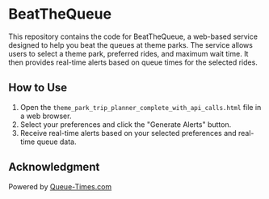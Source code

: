 
# BeatTheQueue

This repository contains the code for BeatTheQueue, a web-based service designed to help you beat the queues at theme parks. 
The service allows users to select a theme park, preferred rides, and maximum wait time.
It then provides real-time alerts based on queue times for the selected rides.

## How to Use

1. Open the `theme_park_trip_planner_complete_with_api_calls.html` file in a web browser.
2. Select your preferences and click the "Generate Alerts" button.
3. Receive real-time alerts based on your selected preferences and real-time queue data.

## Acknowledgment

Powered by [Queue-Times.com](https://queue-times.com/)

